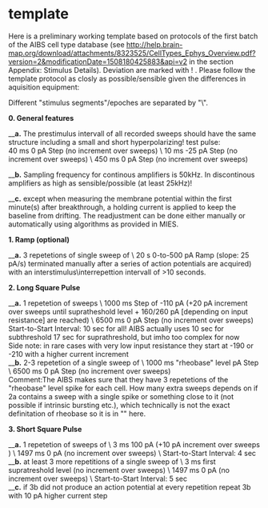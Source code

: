 # template

Here is a preliminary working template based on protocols of the first batch of the AIBS cell type database (see http://help.brain-map.org/download/attachments/8323525/CellTypes_Ephys_Overview.pdf?version=2&modificationDate=1508180425883&api=v2 in the section Appendix: Stimulus Details). 
  Deviation are marked with ! . Please follow the template protocol as closly as possible/sensible given the differences in aquisition equipment:

Different "stimulus segments"/epoches are separated by "\\". 


**0. General features** 

  __**a.** The prestimulus intervall of all recorded sweeps should have the same structure including a small and short hyperpolarizing! test pulse: <br />
     40 ms 0 pA Step (no increment over sweeps) \\ 10 ms -25 pA Step (no increment over sweeps)  \\ 450 ms 0 pA Step  (no increment over sweeps) <br />

  __**b.** Sampling frequency for continous amplifiers is 50kHz. In discontinous amplifiers as high as sensible/possible (at least 25kHz)! <br /> 
  
  __**c.** except when measuring the membrane potential within the first minute(s) after breakthrough, a holding current is applied to keep the baseline from drifting. The readjustment can be done either manually or automatically using algorithms as provided in MIES.

**1. Ramp (optional)**

  __**a.** 3 repetetions of single sweep of \\ 20 s 0-to-500 pA Ramp (slope: 25 pA/s) terminated manually after a series of action potentials are acquired) with an 
     interstimulus\interrepettion intervall of >10 seconds.

**2. Long Square Pulse**

   __**a.** 1 repetetion of sweeps \\ 1000 ms Step of -110 pA (+20 pA increment over sweeps until supratheshold level + 160/260 pA [depending on input resistance] are reached)  \\  6500 ms  0 pA Step (no increment over sweeps) <br />  Start-to-Start Interval: 10 sec for all! AIBS actually uses 10 sec for subthreshold 17 sec for suprathreshold, but imho too complex for now <br />  Side note: in rare cases with very low input resistance they start at -190 or -210 with a higher current increment  <br /> 
  __**b.** 2-3 repetetion of a single sweep of \\ 1000 ms "rheobase" level pA Step  \\  6500 ms  0 pA Step (no increment over sweeps) <br />  Comment:The AIBS makes sure that they have 3 repetetions of the "rheobase" level spike for each cell. How many extra sweeps depends on if 2a contains a sweep with a single spike or something close to it (not possible if intrinsic bursting etc.), which technically is not the exact definitation of rheobase so it is in "" here.

**3. Short Square Pulse**

  __**a.** 1 repetetion of sweeps of \\ 3 ms 100 pA (+10 pA increment over sweeps ) \\  1497 ms 0 pA (no increment over sweeps)  \\ Start-to-Start Interval: 4 sec <br /> 
  __**b.** at least 3 more repetitions of a single sweep of \\ 3 ms first supratreshold level (no increment over sweeps)    \\  1497 ms 0 pA (no increment over sweeps)  \\ Start-to-Start Interval: 5 sec <br/>
 __**c.** if 3b did not produce an action potential at every repetition repeat 3b with 10 pA higher current step <br />
